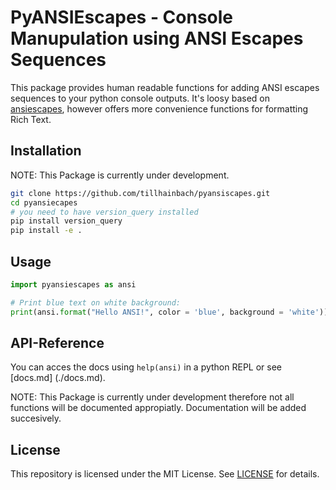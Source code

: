 PyANSIEscapes - Console Manupulation using ANSI Escapes Sequences
=========================================================================

This package provides human readable functions for adding ANSI escapes sequences to your python console outputs.
It's loosy based on [ansiescapes](https://github.com/kodie/ansiescapes), however offers more convenience functions
for formatting Rich Text.

Installation
-----------
NOTE: This Package is currently under development.

```zsh
git clone https://github.com/tillhainbach/pyansiscapes.git
cd pyansiecapes
# you need to have version_query installed
pip install version_query
pip install -e .
```

Usage
------------
```python
import pyansiescapes as ansi

# Print blue text on white background:
print(ansi.format("Hello ANSI!", color = 'blue', background = 'white'))

```

API-Reference
--------------
You can acces the docs using `help(ansi)` in a python REPL or see [docs.md] (./docs.md).

NOTE: This Package is currently under development therefore not all functions will be documented appropiatly.
Documentation will be added succesively.

License
--------------

This repository is licensed under the MIT License. See [LICENSE](./LICENSE) for details.


